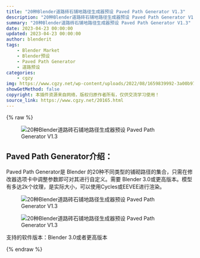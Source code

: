 ```yaml
---
title: "20种Blender道路砖石铺地路径生成器预设 Paved Path Generator V1.3"
description: "20种Blender道路砖石铺地路径生成器预设 Paved Path Generator V1.3"
summary: "20种Blender道路砖石铺地路径生成器预设 Paved Path Generator V1.3"
date: 2023-04-23 00:00:00
updated: 2023-04-23 00:00:00
author: blenderit
tags: 
    - Blender Market
    - Blender预设
    - Paved Path Generator
    - 道路预设
categories:
    - cgzy
img: https://www.cgzy.net/wp-content/uploads/2022/08/1659839992-3a00b973841276b.jpg
showGetMethod: false
copyright: 本插件资源来自网络，版权归原作者所有，仅供交流学习使用！
source_link: https://www.cgzy.net/20165.html
---
```


{% raw %}
<div class="wp-block-image is-style-border-round-and-with-shadow">
<figure class="aligncenter size-large"><img decoding="async" src="https://img.alicdn.com/imgextra/i3/717183932/O1CN01WXIyo31euu6QbYZmO_!!717183932.jpg" title="20种Blender道路砖石铺地路径生成器预设 Paved Path Generator V1.3" alt="20种Blender道路砖石铺地路径生成器预设 Paved Path Generator V1.3"></figure></div><div class="wp-block-pandastudio-title"><div class="title_style_01"><h2 id="h2-0">Paved Path Generator介绍：</h2></div></div><p class="is-style-text-indent-2em">Paved Path Generator是 Blender 的20种不同类型的铺砌路径的集合，只需在修改器选项卡中调整参数即可对其进行自定义。需要 Blender 3.0或更高版本。模型有多达2k个纹理，是实际大小，可以使用Cycles或EEVEE进行渲染。</p><div class="wp-block-image is-style-border-round-and-with-shadow">
<figure class="aligncenter size-large"><img decoding="async" src="https://img.alicdn.com/imgextra/i4/717183932/O1CN01DIRGDq1euu6Sn1dJk_!!717183932.jpg" title="20种Blender道路砖石铺地路径生成器预设 Paved Path Generator V1.3" alt="20种Blender道路砖石铺地路径生成器预设 Paved Path Generator V1.3"></figure></div><div class="wp-block-image is-style-border-round-and-with-shadow">
<figure class="aligncenter size-large"><img decoding="async" src="https://img.alicdn.com/imgextra/i1/717183932/O1CN01e1KcjN1euu6WoZ6IU_!!717183932.gif" title="20种Blender道路砖石铺地路径生成器预设 Paved Path Generator V1.3" alt="20种Blender道路砖石铺地路径生成器预设 Paved Path Generator V1.3"></figure></div><div class="wp-block-pandastudio-tips"><div class="tip success "><p>支持的软件版本：Blender 3.0或者更高版本</p>
</div></div>
<div style="display: none">cgzy</div>
{% endraw %}